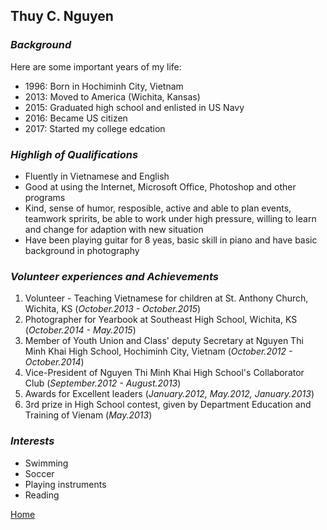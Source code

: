 ## **Thuy C. Nguyen**


### ***Background*** 
Here are some important years of my life:
+ 1996: Born in Hochiminh City, Vietnam
+ 2013: Moved to America (Wichita, Kansas)
+ 2015: Graduated high school and enlisted in US Navy 
+ 2016: Became US citizen
+ 2017: Started my college edcation


### ***Highligh of Qualifications***
 + Fluently in Vietnamese and English
 + Good at using the Internet, Microsoft Office, Photoshop and other programs
 + Kind, sense of humor, resposible, active and able to plan events, teamwork spririts, be able to work under high pressure, willing to learn and change for adaption with new situation
 + Have been playing guitar for 8 yeas, basic skill in piano and have basic background in photography


### ***Volunteer experiences and Achievements***
1. Volunteer - Teaching Vietnamese for children at St. Anthony Church, Wichita, KS (<i>October.2013 - October.2015</i>)
1. Photographer for Yearbook at Southeast High School, Wichita, KS (<i>October.2014 - May.2015</i>)
1. Member of Youth Union and Class' deputy Secretary at Nguyen Thi Minh Khai High School, Hochiminh City, Vietnam (<i>October.2012 - October.2014</i>)
1. Vice-President of Nguyen Thi Minh Khai High School's Collaborator Club (<i>September.2012 - August.2013</i>)
1. Awards for Excellent leaders (<i>January.2012, May.2012, January.2013</i>)
1. 3rd prize in High School contest, given by Department Education and Training of Vienam (<i>May.2013</i>)


### ***Interests***
+ Swimming
+ Soccer
+ Playing instruments
+ Reading



 <a href="https://tweecongnguyen.github.io/index">Home</a> 
